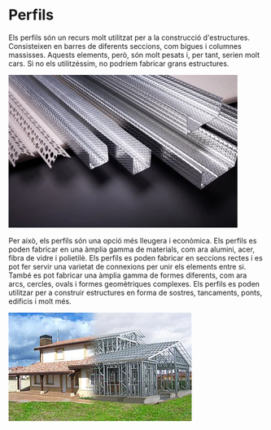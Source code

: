 # Perfils

Els perfils són un recurs molt utilitzat per a la construcció d'estructures. Consisteixen en barres de diferents seccions, com bigues i columnes massisses. Aquests elements, però, són molt pesats i, per tant, serien molt cars. Si no els utilitzéssim, no podríem fabricar grans estructures.

![](img/2023-01-09-16-49-27.png)

Per això, els perfils són una opció més lleugera i econòmica. Els perfils es poden fabricar en una àmplia gamma de materials, com ara alumini, acer, fibra de vidre i polietilè. Els perfils es poden fabricar en seccions rectes i es pot fer servir una varietat de connexions per unir els elements entre si. També es pot fabricar una àmplia gamma de formes diferents, com ara arcs, cercles, ovals i formes geomètriques complexes. Els perfils es poden utilitzar per a construir estructures en forma de sostres, tancaments, ponts, edificis i molt més.

![](img/2023-01-09-16-48-10.png)